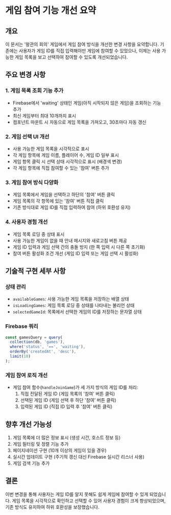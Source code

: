 # 게임 참여 기능 개선 요약

## 개요

이 문서는 '왕관의 회의' 게임에서 게임 참여 방식을 개선한 변경 사항을 요약합니다. 기존에는 사용자가 게임 ID를 직접 입력해야만 게임에 참여할 수 있었으나, 이제는 사용 가능한 게임 목록을 보고 선택하여 참여할 수 있도록 개선되었습니다.

## 주요 변경 사항

### 1. 게임 목록 조회 기능 추가

- Firebase에서 'waiting' 상태인 게임(아직 시작되지 않은 게임)을 조회하는 기능 추가
- 최신 게임부터 최대 10개까지 표시
- 컴포넌트 마운트 시 자동으로 게임 목록을 가져오고, 30초마다 자동 갱신

### 2. 게임 선택 UI 개선

- 사용 가능한 게임 목록을 시각적으로 표시
- 각 게임 항목에 게임 이름, 플레이어 수, 게임 ID 일부 표시
- 게임 항목 클릭 시 선택 상태 시각적으로 표시 (배경색 변경)
- 각 게임 항목에 직접 참여할 수 있는 '참여' 버튼 추가

### 3. 게임 참여 방식 다양화

- 게임 목록에서 게임을 선택하고 하단의 '참여' 버튼 클릭
- 게임 목록의 각 항목에 있는 '참여' 버튼 직접 클릭
- 기존 방식대로 게임 ID를 직접 입력하여 참여 (하위 호환성 유지)

### 4. 사용자 경험 개선

- 게임 목록 로딩 중 상태 표시
- 사용 가능한 게임이 없을 때 안내 메시지와 새로고침 버튼 제공
- 게임 ID 입력과 게임 선택 간의 충돌 방지 (한 쪽 입력 시 다른 쪽 초기화)
- 참여 버튼 활성화 조건 개선 (게임 ID 입력 또는 게임 선택 시 활성화)

## 기술적 구현 세부 사항

### 상태 관리

- `availableGames`: 사용 가능한 게임 목록을 저장하는 배열 상태
- `isLoadingGames`: 게임 목록 로딩 중 상태를 나타내는 불리언 상태
- `selectedGameId`: 목록에서 선택한 게임의 ID를 저장하는 문자열 상태

### Firebase 쿼리

```javascript
const gamesQuery = query(
  collection(db, 'games'),
  where('status', '==', 'waiting'),
  orderBy('createdAt', 'desc'),
  limit(10)
);
```

### 게임 참여 로직 개선

- 게임 참여 함수(`handleJoinGame`)가 세 가지 방식의 게임 ID를 처리:
  1. 직접 전달된 게임 ID (게임 목록의 '참여' 버튼 클릭)
  2. 선택된 게임 ID (게임 선택 후 하단 '참여' 버튼 클릭)
  3. 입력된 게임 ID (직접 ID 입력 후 '참여' 버튼 클릭)

## 향후 개선 가능성

1. 게임 목록에 더 많은 정보 표시 (생성 시간, 호스트 정보 등)
2. 게임 필터링 및 정렬 기능 추가
3. 페이지네이션 구현 (10개 이상의 게임이 있을 경우)
4. 실시간 업데이트 구현 (주기적 갱신 대신 Firebase 실시간 리스너 사용)
5. 게임 검색 기능 추가

## 결론

이번 변경을 통해 사용자는 게임 ID를 알지 못해도 쉽게 게임에 참여할 수 있게 되었습니다. 게임 목록을 시각적으로 확인하고 선택할 수 있어 사용자 경험이 크게 향상되었으며, 기존 방식도 유지하여 하위 호환성을 보장했습니다.